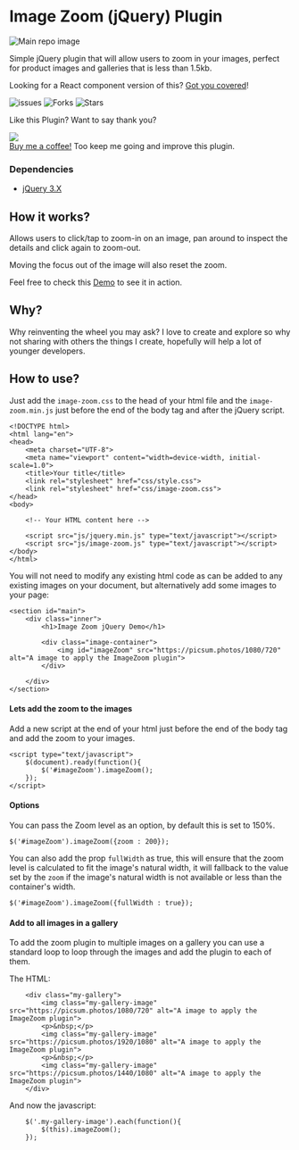 # Image Zoom (jQuery) Plugin

![Main repo image](https://repository-images.githubusercontent.com/267067307/15918280-a010-11ea-9c42-2246286f868b)

Simple jQuery plugin that will allow users to zoom in your images, perfect for product images and galleries that is less than 1.5kb.

Looking for a React component version of this? [Got you covered](https://github.com/Mario-Duarte/react-image-zooom)!

![issues](https://img.shields.io/github/issues/Mario-Duarte/image-zoom-plugin)
![Forks](https://img.shields.io/github/forks/Mario-Duarte/image-zoom-plugin)
![Stars](https://img.shields.io/github/stars/Mario-Duarte/image-zoom-plugin)


Like this Plugin? Want to say thank you?

<a href="https://www.buymeacoffee.com/marioduarte"><img src="https://img.buymeacoffee.com/button-api/?text=Buy me a Coffee&emoji=&slug=marioduarte&button_colour=FF5F5F&font_colour=ffffff&font_family=Lato&outline_colour=000000&coffee_colour=FFDD00"></a><br/>
[Buy me a coffee!](https://paypal.me/MarioDuarte?locale.x=en_GB) Too keep me going and improve this plugin.

### Dependencies
- [jQuery 3.X](https://jquery.com/download/)

## How it works?

Allows users to click/tap to zoom-in on an image, pan around to inspect the details and click again to zoom-out.

Moving the focus out of the image will also reset the zoom.

Feel free to check this [Demo](https://mario-duarte.github.io/image-zoom-plugin/) to see it in action.

## Why?

Why reinventing the wheel you may ask? I love to create and explore so why not sharing with others the things I create, hopefully will help a lot of younger developers.

## How to use?

Just add the `image-zoom.css` to the head of your html file and the `image-zoom.min.js` just before the end of the body tag and after the jQuery script.

```
<!DOCTYPE html>
<html lang="en">
<head>
    <meta charset="UTF-8">
    <meta name="viewport" content="width=device-width, initial-scale=1.0">
	<title>Your title</title>
	<link rel="stylesheet" href="css/style.css">
	<link rel="stylesheet" href="css/image-zoom.css">
</head>
<body>

	<!-- Your HTML content here -->

	<script src="js/jquery.min.js" type="text/javascript"></script>
	<script src="js/image-zoom.js" type="text/javascript"></script>
</body>
</html>
```

You will not need to modify any existing html code as can be added to any existing images on your document, but alternatively add some images to your page:

```
<section id="main">
	<div class="inner">
		<h1>Image Zoom jQuery Demo</h1>

		<div class="image-container">
			<img id="imageZoom" src="https://picsum.photos/1080/720" alt="A image to apply the ImageZoom plugin">
		</div>

	</div>
</section>
```

#### Lets add the zoom to the images

Add a new script at the end of your html just before the end of the body tag and add the zoom to your images.

```
<script type="text/javascript">
	$(document).ready(function(){
		$('#imageZoom').imageZoom();
	});
</script>
```

#### Options

You can pass the Zoom level as an option, by default this is set to 150%.

`$('#imageZoom').imageZoom({zoom : 200});`

You can also add the prop `fullWidth` as true, this will ensure that the zoom level is calculated to fit the image's natural width, it will fallback to the value set by the `zoom` if the image's natural width is not available or less than the container's width.

`$('#imageZoom').imageZoom({fullWidth : true});`

#### Add to all images in a gallery

To add the zoom plugin to multiple images on a gallery you can use a standard loop to loop through the images and add the plugin to each of them.

The HTML:
```
	<div class="my-gallery">
		<img class="my-gallery-image" src="https://picsum.photos/1080/720" alt="A image to apply the ImageZoom plugin">
		<p>&nbsp;</p>
		<img class="my-gallery-image" src="https://picsum.photos/1920/1080" alt="A image to apply the ImageZoom plugin">
		<p>&nbsp;</p>
		<img class="my-gallery-image" src="https://picsum.photos/1440/1080" alt="A image to apply the ImageZoom plugin">
	</div>
```

And now the javascript:
```
	$('.my-gallery-image').each(function(){
		$(this).imageZoom();
	});
```
